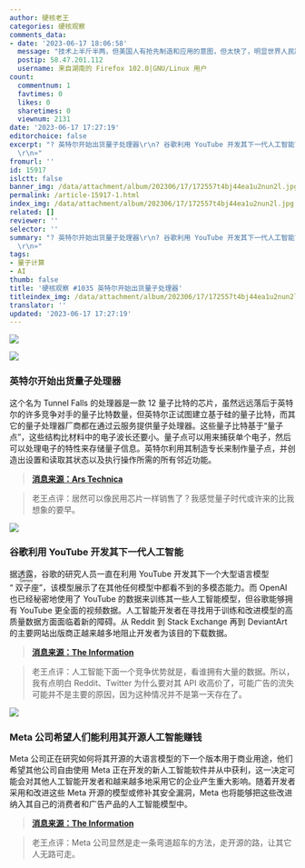 ```yaml
---
author: 硬核老王
categories: 硬核观察
comments_data:
- date: '2023-06-17 18:06:58'
  message: "技术上半斤半两，但美国人有抢先制造和应用的意图，但太快了，明显世界人民跟不上啊。<br />\r\nAI时代的虚拟社会热点和舆论的鉴别、形成事实链条的全过程去AI化信息安全保障，毫无头绪；虽然一直在警示，可每个国家政府还是都没能及时做好迎接AI浪潮的准备。"
  postip: 58.47.201.112
  username: 来自湖南的 Firefox 102.0|GNU/Linux 用户
count:
  commentnum: 1
  favtimes: 0
  likes: 0
  sharetimes: 0
  viewnum: 2131
date: '2023-06-17 17:27:19'
editorchoice: false
excerpt: "? 英特尔开始出货量子处理器\r\n? 谷歌利用 YouTube 开发其下一代人工智能\r\n? Meta 公司希望人们能利用其开源人工智能赚钱\r\n»
  \r\n»"
fromurl: ''
id: 15917
islctt: false
banner_img: /data/attachment/album/202306/17/172557t4bj44ea1u2nun2l.jpg
permalink: /article-15917-1.html
index_img: /data/attachment/album/202306/17/172557t4bj44ea1u2nun2l.jpg
related: []
reviewer: ''
selector: ''
summary: "? 英特尔开始出货量子处理器\r\n? 谷歌利用 YouTube 开发其下一代人工智能\r\n? Meta 公司希望人们能利用其开源人工智能赚钱\r\n»
  \r\n»"
tags:
- 量子计算
- AI
thumb: false
title: '硬核观察 #1035 英特尔开始出货量子处理器'
titleindex_img: /data/attachment/album/202306/17/172557t4bj44ea1u2nun2l.jpg
translator: ''
updated: '2023-06-17 17:27:19'
---
```


![](/data/attachment/album/202306/17/172557t4bj44ea1u2nun2l.jpg)


![](/data/attachment/album/202306/17/172606uhcra3yag9igiycf.jpg)


### 英特尔开始出货量子处理器


这个名为 Tunnel Falls 的处理器是一款 12 量子比特的芯片，虽然远远落后于英特尔的许多竞争对手的量子比特数量，但英特尔正试图建立基于硅的量子比特，而其它的量子处理器厂商都在通过云服务提供量子处理器。这些量子比特基于“量子点”，这些结构比材料中的电子波长还要小。量子点可以用来捕获单个电子，然后可以处理电子的特性来存储量子信息。英特尔利用其制造专长来制作量子点，并创造出设置和读取其状态以及执行操作所需的所有邻近功能。



> 
> **[消息来源：Ars Technica](https://arstechnica.com/science/2023/06/intel-to-start-shipping-a-quantum-processor/)**
> 
> 
> 



> 
> 老王点评：居然可以像民用芯片一样销售了？我感觉量子时代或许来的比我想象的要早。
> 
> 
> 


![](/data/attachment/album/202306/17/172633ry9titqt9hhtih73.jpg)


### 谷歌利用 YouTube 开发其下一代人工智能


据透露，谷歌的研究人员一直在利用 YouTube 开发其下一个大型语言模型 “<ruby> 双子座 <rt>  Gemini </rt></ruby>”，该模型展示了在其他任何模型中都看不到的多模态能力。而 OpenAI 也已经秘密地使用了 YouTube 的数据来训练其一些人工智能模型，但谷歌能够拥有 YouTube 更全面的视频数据。人工智能开发者在寻找用于训练和改进模型的高质量数据方面面临着新的障碍。从 Reddit 到 Stack Exchange 再到 DeviantArt 的主要网站出版商正越来越多地阻止开发者为该目的下载数据。



> 
> **[消息来源：The Information](https://www.theinformation.com/articles/why-youtube-could-give-google-an-edge-in-ai)**
> 
> 
> 



> 
> 老王点评：人工智能下面一个竞争优势就是，看谁拥有大量的数据。所以，我有点明白 Reddit、Twitter 为什么要对其 API 收高价了，可能广告的流失可能并不是主要的原因，因为这种情况并不是第一天存在了。
> 
> 
> 


![](/data/attachment/album/202306/17/172656p1wpwp0xz6w1311l.jpg)


### Meta 公司希望人们能利用其开源人工智能赚钱


Meta 公司正在研究如何将其开源的大语言模型的下一个版本用于商业用途，他们希望其他公司自由使用 Meta 正在开发的新人工智能软件并从中获利，这一决定可能会对其他人工智能开发者和越来越多地采用它的企业产生重大影响。随着开发者采用和改进这些 Meta 开源的模型或修补其安全漏洞，Meta 也将能够把这些改进纳入其自己的消费者和广告产品的人工智能模型中。



> 
> **[消息来源：The Information](https://www.theinformation.com/articles/meta-wants-companies-to-make-money-off-its-open-source-ai-in-challenge-to-google)**
> 
> 
> 



> 
> 老王点评：Meta 公司显然是走一条弯道超车的方法，走开源的路，让其它人无路可走。
> 
> 
>